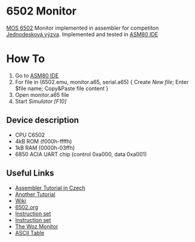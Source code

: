 # 6502 Monitor

[MOS 6502](https://en.wikipedia.org/wiki/MOS_Technology_6502) Monitor implemented in assembler for competiton [Jednodesková výzva](https://retrocip.cz/jednodeskova-vyzva-prvni-kolo/). Implemented and tested in [ASM80 IDE](http://www.asm80.com/)

# How To
1. Go to [ASM80 IDE](http://www.asm80.com/)
1. For file in (6502.emu, monitor.a65, serial.a65) { Create _New file_; Enter $file name; Copy&Paste file content }
1. Open monitor.a65 file
1. Start _Simulator [F10]_

## Device description
- CPU C6502
- 4kB ROM (f000h-ffffh)
- 1kB RAM (0000h-03ffh)
- 6850 ACIA UART chip (control 0xa000, data 0xa001)

## Useful Links
- [Assembler Tutorial in Czech](https://strojak.cz/category/assembler/6502/)
- [Another Tutorial](https://skilldrick.github.io/easy6502/)
- [Wiki](https://en.wikipedia.org/wiki/MOS_Technology_6502)
- [6502.org](http://6502.org)
- [Instruction set](http://www.6502.org/tutorials/6502opcodes.html)
- [Instruction set](http://www.obelisk.me.uk/6502/reference.html)
- [The Woz Monitor](http://www.sbprojects.net/projects/apple1/wozmon.php)
- [ASCII Table](http://www.asciitable.com)
